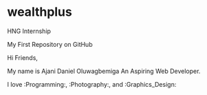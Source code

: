 # wealthplus
HNG Internship

My First Repository on GitHub

Hi Friends,

My name is Ajani Daniel Oluwagbemiga
An Aspiring Web Developer.

I love :Programming:, :Photography:, and :Graphics_Design:
